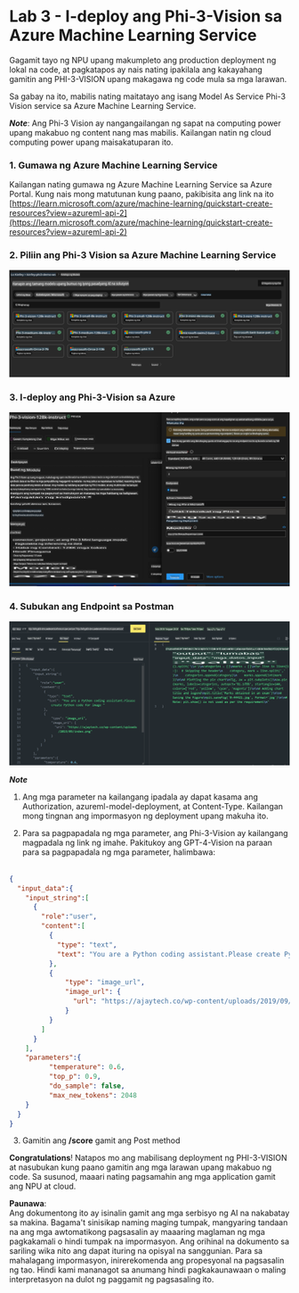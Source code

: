 # **Lab 3 - I-deploy ang Phi-3-Vision sa Azure Machine Learning Service**

Gagamit tayo ng NPU upang makumpleto ang production deployment ng lokal na code, at pagkatapos ay nais nating ipakilala ang kakayahang gamitin ang PHI-3-VISION upang makagawa ng code mula sa mga larawan.

Sa gabay na ito, mabilis nating maitatayo ang isang Model As Service Phi-3 Vision service sa Azure Machine Learning Service.

***Note***: Ang Phi-3 Vision ay nangangailangan ng sapat na computing power upang makabuo ng content nang mas mabilis. Kailangan natin ng cloud computing power upang maisakatuparan ito.

### **1. Gumawa ng Azure Machine Learning Service**

Kailangan nating gumawa ng Azure Machine Learning Service sa Azure Portal. Kung nais mong matutunan kung paano, pakibisita ang link na ito [https://learn.microsoft.com/azure/machine-learning/quickstart-create-resources?view=azureml-api-2](https://learn.microsoft.com/azure/machine-learning/quickstart-create-resources?view=azureml-api-2)

### **2. Piliin ang Phi-3 Vision sa Azure Machine Learning Service**

![Catalog](../../../../../../../../../translated_images/vison_catalog.e04e9e5f2b6ff115fff30e793e54e617da07251c7b192e1a68e6b050917f45aa.tl.png)

### **3. I-deploy ang Phi-3-Vision sa Azure**

![Deploy](../../../../../../../../../translated_images/vision_deploy.c0582d08b5d49675c643f3bedc04ae106957304f3cd4702406fa08bea80ba213.tl.png)

### **4. Subukan ang Endpoint sa Postman**

![Test](../../../../../../../../../translated_images/vision_test.fb4ff33607077153c7b5dcf37648dc5a9cb550824aeba89963e6b270314fc554.tl.png)

***Note***

1. Ang mga parameter na kailangang ipadala ay dapat kasama ang Authorization, azureml-model-deployment, at Content-Type. Kailangan mong tingnan ang impormasyon ng deployment upang makuha ito.

2. Para sa pagpapadala ng mga parameter, ang Phi-3-Vision ay kailangang magpadala ng link ng imahe. Pakitukoy ang GPT-4-Vision na paraan para sa pagpapadala ng mga parameter, halimbawa:

```json

{
  "input_data":{
    "input_string":[
      {
        "role":"user",
        "content":[ 
          {
            "type": "text",
            "text": "You are a Python coding assistant.Please create Python code for image "
          },
          {
              "type": "image_url",
              "image_url": {
                "url": "https://ajaytech.co/wp-content/uploads/2019/09/index.png"
              }
          }
        ]
      }
    ],
    "parameters":{
          "temperature": 0.6,
          "top_p": 0.9,
          "do_sample": false,
          "max_new_tokens": 2048
    }
  }
}

```

3. Gamitin ang **/score** gamit ang Post method

**Congratulations**! Natapos mo ang mabilisang deployment ng PHI-3-VISION at nasubukan kung paano gamitin ang mga larawan upang makabuo ng code. Sa susunod, maaari nating pagsamahin ang mga application gamit ang NPU at cloud.

**Paunawa**:  
Ang dokumentong ito ay isinalin gamit ang mga serbisyo ng AI na nakabatay sa makina. Bagama't sinisikap naming maging tumpak, mangyaring tandaan na ang mga awtomatikong pagsasalin ay maaaring maglaman ng mga pagkakamali o hindi tumpak na impormasyon. Ang orihinal na dokumento sa sariling wika nito ang dapat ituring na opisyal na sanggunian. Para sa mahalagang impormasyon, inirerekomenda ang propesyonal na pagsasalin ng tao. Hindi kami mananagot sa anumang hindi pagkakaunawaan o maling interpretasyon na dulot ng paggamit ng pagsasaling ito.